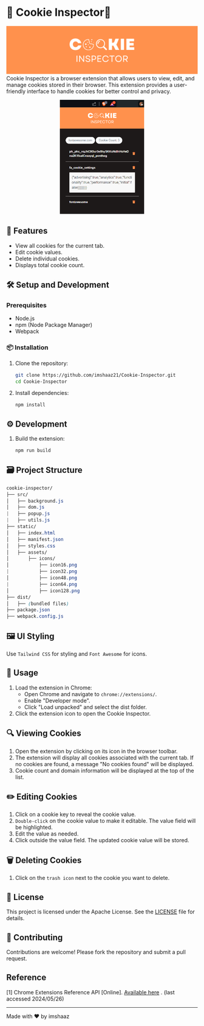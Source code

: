 # 🍪 Cookie Inspector🔎
![Banner](static/assets/banner.png)
Cookie Inspector is a browser extension that allows users to view, edit, and manage cookies stored in their browser. This extension provides a user-friendly interface to handle cookies for better control and privacy.

<div align="center">
  <img src="static/assets/screenshot-1.png" alt="screenshot-1" width="auto" height="300px"/>
</div>

## 🚀 Features

- View all cookies for the current tab.
- Edit cookie values.
- Delete individual cookies.
- Displays total cookie count.

## 🛠️ Setup and Development

### Prerequisites

- Node.js
- npm (Node Package Manager)
- Webpack

### 📦 Installation

1. Clone the repository:
   ```bash
   git clone https://github.com/imshaaz21/Cookie-Inspector.git
   cd Cookie-Inspector
   ```
2. Install dependencies:
   ```bash
   npm install
   ```

## ⚙️ Development

1. Build the extension:

   ```bash
   npm run build
   ```

## 🗃️ Project Structure

```scss
cookie-inspector/
├── src/
│   ├── background.js
│   ├── dom.js
|   ├── popup.js
|   ├── utils.js
├── static/
│   ├── index.html
│   ├── manifest.json
│   ├── styles.css
│   ├── assets/
│       ├── icons/
│           ├── icon16.png
|           ├── icon32.png
│           ├── icon48.png
|           ├── icon64.png
│           ├── icon128.png
├── dist/
│   ├── (bundled files)
├── package.json
├── webpack.config.js
```

## 🖼️ UI Styling

Use `Tailwind CSS` for styling and `Font Awesome` for icons.


## 📝 Usage

1. Load the extension in Chrome:
   - Open Chrome and navigate to `chrome://extensions/`.
   - Enable "Developer mode".
   - Click "Load unpacked" and select the dist folder.
2. Click the extension icon to open the Cookie Inspector.

##  🔍 Viewing Cookies
1. Open the extension by clicking on its icon in the browser toolbar.
2. The extension will display all cookies associated with the current tab. If no cookies are found, a message "No cookies found" will be displayed.
3. Cookie count and domain information will be displayed at the top of the list.

## ✏️ Editing Cookies
1. Click on a cookie key to reveal the cookie value.
2. `Double-click` on the cookie value to make it editable. The value field will be highlighted.
3. Edit the value as needed.
4. Click outside the value field. The updated cookie value will be stored.

## 🗑️ Deleting Cookies
1. Click on the `trash icon` next to the cookie you want to delete.

## 📜 License

This project is licensed under the Apache License. See the [LICENSE](LICENSE) file for details.


## 🤝 Contributing

Contributions are welcome! Please fork the repository and submit a pull request.

## Reference

[1] Chrome Extensions Reference API [Online]. 
[Available here](https://developer.chrome.com/docs/extensions/reference/api/cookies)
. (last accessed 2024/05/26)


---

Made with ❤️ by imshaaz
